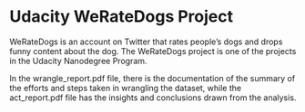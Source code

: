 # Udacity WeRateDogs Project

WeRateDogs is an account on Twitter that rates people’s dogs and drops funny content about the dog. The WeRateDogs project is one of the projects in the Udacity Nanodegree Program. 

In the wrangle_report.pdf file, there is the documentation of the summary of the efforts and steps taken in wrangling the dataset, while the act_report.pdf file has the insights and conclusions drawn from the analysis.

